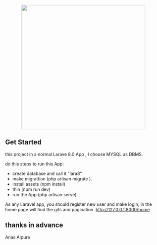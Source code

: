 <p align="center"><a href="https://laravel.com" target="_blank"><img src="https://raw.githubusercontent.com/laravel/art/master/logo-lockup/5%20SVG/2%20CMYK/1%20Full%20Color/laravel-logolockup-cmyk-red.svg" width="400"></a></p>



## Get Started

this project in a normal Larave 8.0 App , I choose MYSQL as DBMS.

do this steps to run this App:
- create database and call it "lara8"
- make migrattion (php artisan migrate ).
- install assets (npm install)
- thin (npm run dev)
- run the App (php artisan serve)


As any Laravel app, you should register new user and make login,
in the home page will find  the gifs and pagination.
http://127.0.0.1:8000/home

## thanks in advance
Anas Alpure
